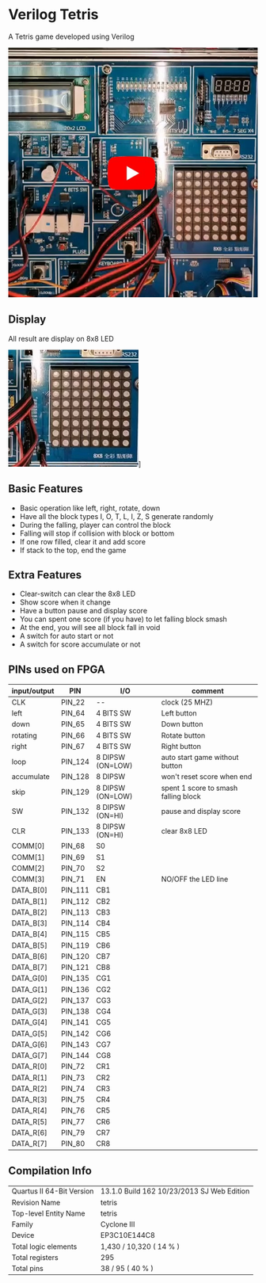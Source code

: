 # Verilog Tetris

A Tetris game developed using Verilog

[![video](https://github.com/micr0dust/verilog-tetris/blob/main/img/thumbnails.jpg?raw=true "在 Youtube 上觀看")](https://www.youtube.com/watch?v=JI98538qdTQ)

## Display

All result are display on 8x8 LED

![8x8 LED](https://github.com/micr0dust/verilog-tetris/blob/main/img/LED8x8.jpg?raw=true "8x8 LED")]

## Basic Features

- Basic operation like left, right, rotate, down
- Have all the block types I, O, T, L, I, Z, S generate randomly
- During the falling, player can control the block
- Falling will stop if collision with block or bottom
- If one row filled, clear it and add score
- If stack to the top, end the game

## Extra Features

- Clear-switch can clear the 8x8 LED
- Show score when it change
- Have a button pause and display score
- You can spent one score (if you have) to let falling block smash
- At the end, you will see all block fall in void
- A switch for auto start or not
- A switch for score accumulate or not

## PINs used on FPGA

| input/output  | PIN | I/O | comment |
| --------------|-----|-----|---------|
CLK | PIN_22 | -- | clock (25 MHZ)
left | PIN_64 | 4 BITS SW | Left button
down | PIN_65 | 4 BITS SW | Down button
rotating | PIN_66 | 4 BITS SW | Rotate button
right | PIN_67 | 4 BITS SW | Right button
loop | PIN_124 | 8 DIPSW (ON=LOW) | auto start game without button
accumulate | PIN_128 | 8 DIPSW | won't reset score when end
skip | PIN_129 | 8 DIPSW (ON=LOW) | spent 1 score to smash falling block
SW | PIN_132 | 8 DIPSW (ON=HI) | pause and display score
CLR | PIN_133 | 8 DIPSW (ON=HI) | clear 8x8 LED
COMM[0] | PIN_68 | S0
COMM[1] | PIN_69 | S1
COMM[2] | PIN_70 | S2
COMM[3] | PIN_71 | EN | NO/OFF the LED line
DATA_B[0] | PIN_111 | CB1 |
DATA_B[1] | PIN_112 | CB2 |
DATA_B[2] | PIN_113 | CB3 |
DATA_B[3] | PIN_114 | CB4 |
DATA_B[4] | PIN_115 | CB5 |
DATA_B[5] | PIN_119 | CB6 |
DATA_B[6] | PIN_120 | CB7 |
DATA_B[7] | PIN_121 | CB8 |
DATA_G[0] | PIN_135 | CG1 |
DATA_G[1] | PIN_136 | CG2 |
DATA_G[2] | PIN_137 | CG3 |
DATA_G[3] | PIN_138 | CG4 |
DATA_G[4] | PIN_141 | CG5 |
DATA_G[5] | PIN_142 | CG6 |
DATA_G[6] | PIN_143 | CG7 |
DATA_G[7] | PIN_144 | CG8 |
DATA_R[0] | PIN_72 | CR1 |
DATA_R[1] | PIN_73 | CR2 |
DATA_R[2] | PIN_74 | CR3 |
DATA_R[3] | PIN_75 | CR4 |
DATA_R[4] | PIN_76 | CR5 |
DATA_R[5] | PIN_77 | CR6 |
DATA_R[6] | PIN_79 | CR7 |
DATA_R[7] | PIN_80 | CR8 |

## Compilation Info

| | |
|----|----|
Quartus II 64-Bit Version | 13.1.0 Build 162 10/23/2013 SJ Web Edition
Revision Name | tetris
Top-level Entity Name | tetris
Family | Cyclone III
Device | EP3C10E144C8
Total logic elements | 1,430 / 10,320 ( 14 % )
Total registers | 295
Total pins | 38 / 95 ( 40 % )
